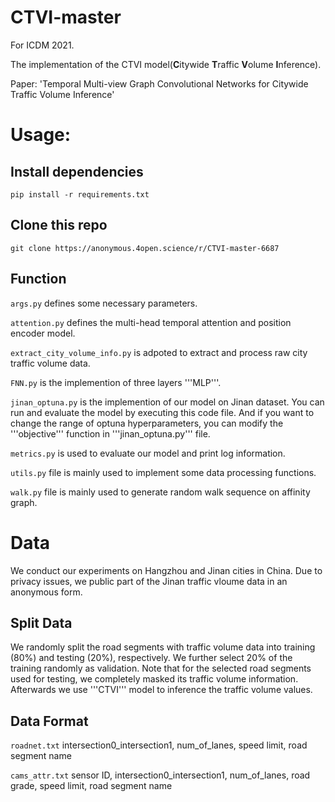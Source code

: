# CTVI-master
For  ICDM 2021.

The implementation of the CTVI model(**C**itywide **T**raffic **V**olume **I**nference).

Paper: 'Temporal Multi-view Graph Convolutional Networks for Citywide Traffic Volume Inference'

# Usage:
## Install dependencies

```pip install -r requirements.txt```

## Clone this repo
```
git clone https://anonymous.4open.science/r/CTVI-master-6687
```

## Function
```args.py``` defines some necessary parameters.

```attention.py``` defines the multi-head temporal attention and position encoder model.

```extract_city_volume_info.py``` is adpoted  to extract and process raw city traffic volume data. 

```FNN.py``` is the implemention of three layers '''MLP'''.

```jinan_optuna.py``` is the implemention of our model on Jinan dataset. You can run and evaluate the model by executing this code file.  And if you want to change the range of optuna hyperparameters, you can modify the '''objective''' function in '''jinan_optuna.py''' file. 

```metrics.py``` is used to evaluate our model and print log information.

```utils.py``` file is mainly used to implement some data processing functions.

```walk.py``` file is mainly used to generate random walk sequence on affinity graph.

# Data
We conduct our experiments on Hangzhou and Jinan cities in China. Due to privacy issues, we public part of the Jinan traffic vloume data in an anonymous form.

## Split Data
We randomly split the road segments with traffic volume data into training (80%) and testing (20%), respectively. We further select 20% of the training randomly as
validation. Note that for the selected road segments used for testing, we completely masked its traffic volume information. Afterwards we use '''CTVI''' model to inference the traffic volume values.

## Data Format
```roadnet.txt``` intersection0_intersection1, num_of_lanes, speed limit, road segment name

```cams_attr.txt``` sensor ID, intersection0_intersection1, num_of_lanes, road grade, speed limit, road segment name
